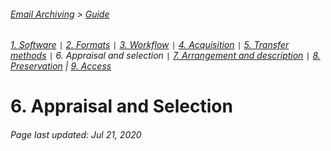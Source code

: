 ###### [Email Archiving](../README.md) > [Guide](./00-introduction.md)
###### [1. Software](./01-software.md) `|` [2. Formats](./02-formats.md) `|` [3. Workflow](./03-workflow.md) `|` [4. Acquisition](./04-acquisition.md) `|` [5. Transfer methods](./05-transfer-methods.md) `|` 6. Appraisal and selection `|` [7. Arrangement and description](./07-arrangement-and-description.md) `|` [8. Preservation](./08-preservation) | [9. Access](./09-access)

# 6. Appraisal and Selection


###### Page last updated: Jul 21, 2020
